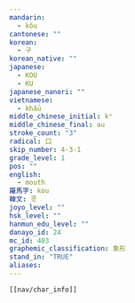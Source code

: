 ```yaml
---
mandarin:
  - kǒu
cantonese: ""
korean:
  - 구
korean_native: ""
japanese:
  - KOU
  - KU
japanese_nanori: ""
vietnamese:
  - khẩu
middle_chinese_initial: kʰ
middle_chinese_final: əu
stroke_count: "3"
radical: 口
skip_number: 4-3-1
grade_level: 1
pos: ""
english:
  - mouth
羅馬字: kou
韓文: 콧
joyo_level: ""
hsk_level: ""
hanmun_edu_level: ""
danayo_id: 24
mc_id: 403
graphemic_classification: 象形
stand_in: "TRUE"
aliases:
---
```

```meta-bind-embed
[[nav/char_info]]
```
